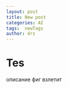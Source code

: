 ```yaml
---
layout: post
title: New post
categories: AI
tags:  newTags
author: drz
---
```

# Tes

описание фиг взлетит

